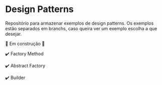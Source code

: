 # Design Patterns

Repositório para armazenar exemplos de design patterns.
Os exemplos estão separados em branchs, caso queira ver um exemplo escolha a que desejar.

🚧 Em construção 🚧

✔️ Factory Method

✔️ Abstract Factory

✔️ Builder
